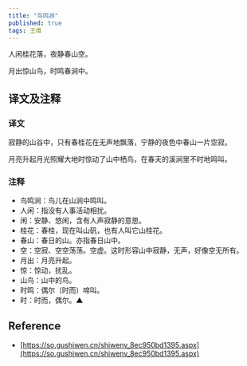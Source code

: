 ```yaml
---
title: "鸟鸣涧"
published: true
tags: 王维
---
```


人闲桂花落，夜静春山空。

月出惊山鸟，时鸣春涧中。

## 译文及注释

### 译文

寂静的山谷中，只有春桂花在无声地飘落，宁静的夜色中春山一片空寂。

月亮升起月光照耀大地时惊动了山中栖鸟，在春天的溪涧里不时地鸣叫。

### 注释

- 鸟鸣涧：鸟儿在山涧中鸣叫。
- 人闲：指没有人事活动相扰。
- 闲：安静、悠闲，含有人声寂静的意思。
- 桂花：春桂，现在叫山矾，也有人叫它山桂花。
- 春山：春日的山。亦指春日山中。
- 空：空寂、空空荡荡。空虚。这时形容山中寂静，无声，好像空无所有。
- 月出：月亮升起。
- 惊：惊动，扰乱。
- 山鸟：山中的鸟。
- 时鸣：偶尔（时而）啼叫。
- 时：时而，偶尔。▲

## Reference

- [https://so.gushiwen.cn/shiwenv_8ec950bd1395.aspx](https://so.gushiwen.cn/shiwenv_8ec950bd1395.aspx)
